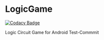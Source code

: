 # LogicGame

[![Codacy Badge](https://api.codacy.com/project/badge/Grade/6e68c4dfbb904db58bde1b90528f423f)](https://app.codacy.com/manual/tim-far/LogicGame?utm_source=github.com&utm_medium=referral&utm_content=tim-far/LogicGame&utm_campaign=Badge_Grade_Dashboard)

Logic Circuit Game for Android
Test-Commmit

